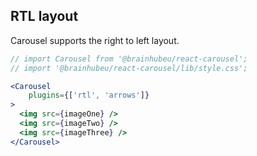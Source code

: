 ## RTL layout
Carousel supports the right to left layout.
```jsx render
// import Carousel from '@brainhubeu/react-carousel';
// import '@brainhubeu/react-carousel/lib/style.css';

<Carousel 
    plugins={['rtl', 'arrows']} 
>
  <img src={imageOne} />
  <img src={imageTwo} />
  <img src={imageThree} />
</Carousel>
```
